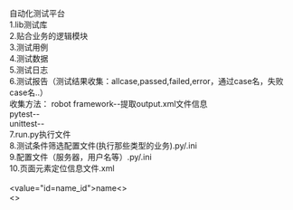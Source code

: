 自动化测试平台    
1.lib测试库    
2.贴合业务的逻辑模块    
3.测试用例     
4.测试数据     
5.测试日志     
6.测试报告（测试结果收集：allcase,passed,failed,error，通过case名，失败case名..）     
收集方法： robot framework--提取output.xml文件信息     
pytest--    
unittest--    
7.run.py执行文件     
8.测试条件筛选配置文件(执行那些类型的业务).py/.ini     
9.配置文件（服务器，用户名等）.py/.ini     
10.页面元素定位信息文件.xml     
<page value="登陆">     
  <value="id=name_id">name<>    
  <>    
</page>    
